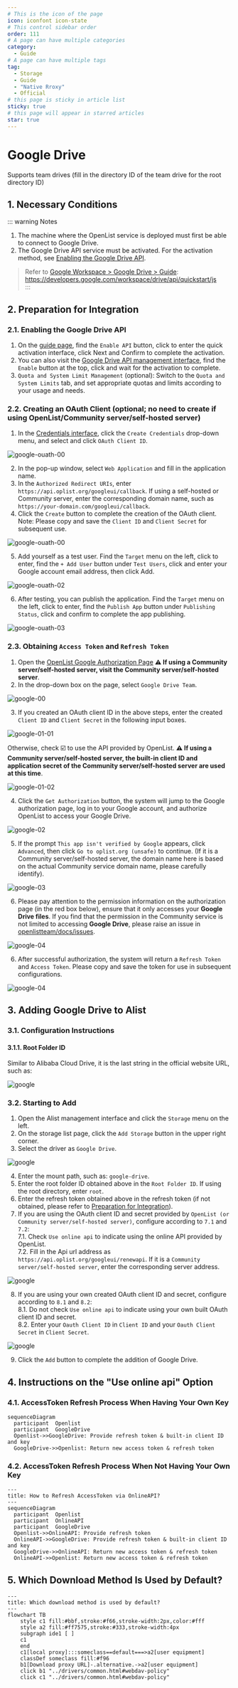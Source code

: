 ```yaml
---
# This is the icon of the page
icon: iconfont icon-state
# This control sidebar order
order: 111
# A page can have multiple categories
category:
  - Guide
# A page can have multiple tags
tag:
  - Storage
  - Guide
  - "Native Rroxy"
  - Official
# this page is sticky in article list
sticky: true
# this page will appear in starred articles
star: true
---
```


# Google Drive  
Supports team drives (fill in the directory ID of the team drive for the root directory ID)  


## 1. Necessary Conditions  
::: warning Notes  
1. The machine where the OpenList service is deployed must first be able to connect to Google Drive.  
2. The Google Drive API service must be activated. For the activation method, see [Enabling the Google Drive API](#enabling-the-google-drive-api).  
> Refer to [Google Workspace > Google Drive > Guide](https://developers.google.com/workspace/drive/api/quickstart/js): https://developers.google.com/workspace/drive/api/quickstart/js  
:::  


## 2. Preparation for Integration  

### 2.1. Enabling the Google Drive API  
1. On the [guide page](https://developers.google.com/workspace/drive/api/quickstart/js), find the `Enable API` button, click to enter the quick activation interface, click Next and Confirm to complete the activation.  
2. You can also visit the [Google Drive API management interface](https://console.cloud.google.com/apis/library/drive.googleapis.com), find the `Enable` button at the top, click and wait for the activation to complete.  
3. `Quota and System Limit Management` (optional): Switch to the `Quota and System Limits` tab, and set appropriate quotas and limits according to your usage and needs.  

### 2.2. Creating an OAuth Client (optional; no need to create if using OpenList/Community server/self-hosted server)  
1. In the [Credentials interface](https://console.cloud.google.com/apis/credentials?hl=zh-cn), click the `Create Credentials` drop-down menu, and select and click `OAuth Client ID`.  

![google-ouath-00](/img/drivers/google/google-ouath-00.png)  

2. In the pop-up window, select `Web Application` and fill in the application name.  
3. In the `Authorized Redirect URIs`, enter `https://api.oplist.org/googleui/callback`. If using a self-hosted or Community server, enter the corresponding domain name, such as `https://your-domain.com/googleui/callback`.  
4. Click the `Create` button to complete the creation of the OAuth client. Note: Please copy and save the `Client ID` and `Client Secret` for subsequent use.  

![google-ouath-00](/img/drivers/google/google-ouath-01.png)  

5. Add yourself as a test user. Find the `Target` menu on the left, click to enter, find the `+ Add User` button under `Test Users`, click and enter your Google account email address, then click Add.  

![google-ouath-02](/img/drivers/google/google-ouath-02.png)  

6. After testing, you can publish the application. Find the `Target` menu on the left, click to enter, find the `Publish App` button under `Publishing Status`, click and confirm to complete the app publishing.  

![google-ouath-03](/img/drivers/google/google-ouath-03.png)  

### 2.3. Obtaining `Access Token` and `Refresh Token`  
1. Open the [OpenList Google Authorization Page](https://api.oplist.org/) **⚠️ If using a Community server/self-hosted server, visit the Community server/self-hosted server**.  
2. In the drop-down box on the page, select `Google Drive Team`.  

![google-00](/img/drivers/google/google-00.png)  

3. If you created an OAuth client ID in the above steps, enter the created `Client ID` and `Client Secret` in the following input boxes.  

![google-01-01](/img/drivers/google/google-01-01.png)  

Otherwise, check ☑️ to use the API provided by OpenList. **⚠️ If using a Community server/self-hosted server, the built-in client ID and application secret of the Community server/self-hosted server are used at this time**.  

![google-01-02](/img/drivers/google/google-01-02.png)  

4. Click the `Get Authorization` button, the system will jump to the Google authorization page, log in to your Google account, and authorize OpenList to access your Google Drive.  

![google-02](/img/drivers/google/google-02.png)  

5. If the prompt `This app isn't verified by Google` appears, click `Advanced`, then click `Go to oplist.org (unsafe)` to continue. (If it is a Community server/self-hosted server, the domain name here is based on the actual Community service domain name, please carefully identify).  

![google-03](/img/drivers/google/google-03.png)  

6. Please pay attention to the permission information on the authorization page (in the red box below), ensure that it only accesses your **Google Drive files**. If you find that the permission in the Community service is not limited to accessing **Google Drive**, please raise an issue in [openlistteam/docs/issues](https://github.com/openlistteam/docs/issues).  

![google-04](/img/drivers/google/google-04.png)  

6. After successful authorization, the system will return a `Refresh Token` and `Access Token`. Please copy and save the token for use in subsequent configurations.  

![google-04](/img/drivers/google/google-05.png)  


## 3. Adding Google Drive to Alist  

### 3.1. Configuration Instructions  
#### 3.1.1. **Root Folder ID**  
Similar to Alibaba Cloud Drive, it is the last string in the official website URL, such as:  

![google](/img/drivers/google/googledrive-dir.png)  

### 3.2. Starting to Add  
1. Open the Alist management interface and click the `Storage` menu on the left.  
2. On the storage list page, click the `Add Storage` button in the upper right corner.  
3. Select the driver as `Google Drive`.  

![google](/img/drivers/google/google-06.png)  

4. Enter the mount path, such as: `google-drive`.  
5. Enter the root folder ID obtained above in the `Root Folder ID`. If using the root directory, enter `root`.  
6. Enter the refresh token obtained above in the refresh token (if not obtained, please refer to [Preparation for Integration](#2-preparation-for-integration)).  
7. If you are using the OAuth client ID and secret provided by `OpenList (or Community server/self-hosted server)`, configure according to `7.1` and `7.2`:  
   7.1. Check `Use online api` to indicate using the online API provided by OpenList.  
   7.2. Fill in the Api url address as `https://api.oplist.org/googleui/renewapi`. If it is a `Community server/self-hosted server`, enter the corresponding server address.  

![google](/img/drivers/google/google-07.png) 

8. If you are using your own created OAuth client ID and secret, configure according to `8.1` and `8.2`:  
   8.1. Do not check `Use online api` to indicate using your own built OAuth client ID and secret.  
   8.2. Enter your `Oauth Client ID` in `Client ID` and your `Oauth Client Secret` in `Client Secret`.  
   
![google](/img/drivers/google/google-08.png) 

9. Click the `Add` button to complete the addition of Google Drive.

## 4. Instructions on the "Use online api" Option  
### 4.1. AccessToken Refresh Process When Having Your Own Key  
```mermaid
sequenceDiagram
  participant  Openlist
  participant  GoogleDrive
  Openlist->>GoogleDrive: Provide refresh token & built-in client ID and key
  GoogleDrive->>Openlist: Return new access token & refresh token
```  

### 4.2. AccessToken Refresh Process When Not Having Your Own Key  
```mermaid
---
title: How to Refresh AccessToken via OnlineAPI?
---
sequenceDiagram
  participant  Openlist
  participant  OnlineAPI
  participant  GoogleDrive
  Openlist->>OnlineAPI: Provide refresh token
  OnlineAPI->>GoogleDrive: Provide refresh token & built-in client ID and key
  GoogleDrive->>OnlineAPI: Return new access token & refresh token
  OnlineAPI->>Openlist: Return new access token & refresh token
```  

## 5. Which Download Method Is Used by Default?  
```mermaid
---
title: Which download method is used by default?
---
flowchart TB
    style c1 fill:#bbf,stroke:#f66,stroke-width:2px,color:#fff
    style a2 fill:#ff7575,stroke:#333,stroke-width:4px
    subgraph ide1 [ ]
    c1
    end
    c1[local proxy]:::someclass==default===>a2[user equipment]
    classDef someclass fill:#f96
    b1[Download proxy URL]-.alternative.->a2[user equipment]
    click b1 "../drivers/common.html#webdav-policy"
    click c1 "../drivers/common.html#webdav-policy"
```
